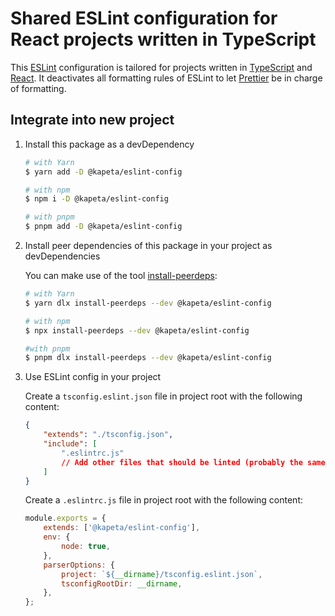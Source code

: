 # Shared ESLint configuration for React projects written in TypeScript

This [ESLint](https://eslint.org/) configuration is tailored for projects written in [TypeScript](https://www.typescriptlang.org/) and [React](https://reactjs.org/). It deactivates all formatting rules of ESLint to let [Prettier](https://prettier.io/) be in charge of formatting.

## Integrate into new project

1. Install this package as a devDependency

    ```sh
    # with Yarn
    $ yarn add -D @kapeta/eslint-config

    # with npm
    $ npm i -D @kapeta/eslint-config

    # with pnpm
    $ pnpm add -D @kapeta/eslint-config
    ```

2. Install peer dependencies of this package in your project as devDependencies

    You can make use of the tool [install-peerdeps](https://github.com/nathanhleung/install-peerdeps):

    ```sh
    # with Yarn
    $ yarn dlx install-peerdeps --dev @kapeta/eslint-config

    # with npm
    $ npx install-peerdeps --dev @kapeta/eslint-config

    #with pnpm
    $ pnpm dlx install-peerdeps --dev @kapeta/eslint-config
    ```

3. Use ESLint config in your project

    Create a `tsconfig.eslint.json` file in project root with the following content:

    ```json
    {
        "extends": "./tsconfig.json",
        "include": [
            ".eslintrc.js"
            // Add other files that should be linted (probably the same as in tsconfig.json)
        ]
    }
    ```

    Create a `.eslintrc.js` file in project root with the following content:

    ```js
    module.exports = {
        extends: ['@kapeta/eslint-config'],
        env: {
            node: true,
        },
        parserOptions: {
            project: `${__dirname}/tsconfig.eslint.json`,
            tsconfigRootDir: __dirname,
        },
    };
    ```
